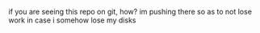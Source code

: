 if you are seeing this repo on git, how?
im pushing there so as to not lose work in case i somehow lose my disks
